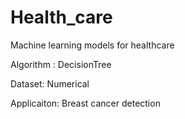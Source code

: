 # Health_care

Machine learning models for healthcare

Algorithm : DecisionTree

Dataset: Numerical

Applicaiton: Breast cancer detection
